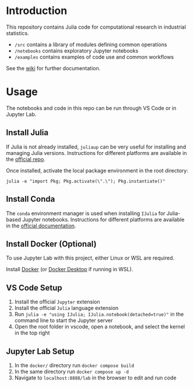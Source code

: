 # Introduction
This repository contains Julia code for computational research in industrial statistics.

- `/src` contains a library of modules defining common operations
- `/notebooks` contains exploratory Jupyter notebooks
- `/examples` contains examples of code use and common workflows

See the [wiki](https://github.com/ben-n-fuller/industrial-stats/wiki) for further documentation.

# Usage
The notebooks and code in this repo can be run through VS Code or in Jupyter Lab.

## Install Julia
If Julia is not already installed, `juliaup` can be very useful for installing and managing Julia versions. Instructions for different platforms are available in the [official repo](https://github.com/JuliaLang/juliaup).

Once installed, activate the local package environment in the root directory:

```
julia -e "import Pkg; Pkg.activate(\".\"); Pkg.instantiate()"
```

## Install Conda
The `conda` environment manager is used when installing `IJulia` for Julia-based Jupyter notebooks. Instructions for different platforms are available in the [official documentation](https://docs.anaconda.com/miniconda/).

## Install Docker (Optional)
To use Jupyter Lab with this project, either Linux or WSL are required.

Install [Docker](https://docs.docker.com/engine/install/ubuntu/) (or [Docker Desktop](https://docs.docker.com/desktop/install/windows-install/) if running in WSL).

## VS Code Setup
1. Install the official `Jupyter` extension
2. Install the official `Julia` language extension
3. Run `julia -e "using IJulia; IJulia.notebook(detached=true)"` in the command line to start the Jupyter server
4. Open the root folder in vscode, open a notebook, and select the kernel in the top right

## Jupyter Lab Setup
1. In the `docker/` directory run `docker compose build`
2. In the same directory run `docker compose up -d`
3. Navigate to `localhost:8888/lab` in the browser to edit and run code



